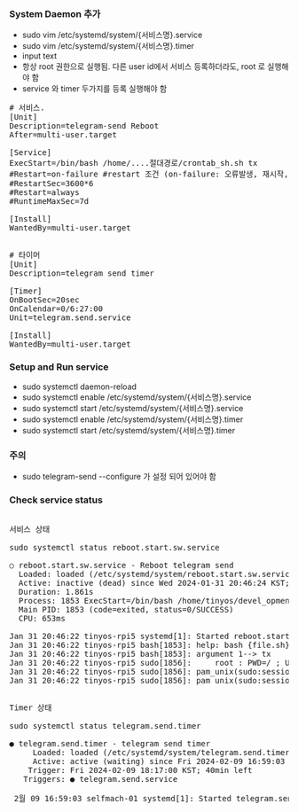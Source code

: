 
### System Daemon 추가 
- sudo vim /etc/systemd/system/{서비스명}.service
- sudo vim /etc/systemd/system/{서비스명}.timer
- input text
- 항상 root 권한으로 실행됨. 다른 user id에서 서비스 등록하더라도, root 로 실행해야 함
- service 와 timer 두가지를 등록 실행해야 함 

  
<pre>
# 서비스. 
[Unit]
Description=telegram-send Reboot
After=multi-user.target
  
[Service]
ExecStart=/bin/bash /home/....절대경로/crontab_sh.sh tx 
#Restart=on-failure #restart 조건 (on-failure: 오류발생, 재시작, always: 항상)
#RestartSec=3600*6
#Restart=always
#RuntimeMaxSec=7d

[Install]
WantedBy=multi-user.target

</pre>


<pre>
# 타이머
[Unit]
Description=telegram send timer

[Timer]
OnBootSec=20sec
OnCalendar=0/6:27:00
Unit=telegram.send.service

[Install]
WantedBy=multi-user.target
</pre>


### Setup and Run service 
- sudo systemctl daemon-reload
- sudo systemctl enable /etc/systemd/system/{서비스명}.service
- sudo systemctl start /etc/systemd/system/{서비스명}.service
- sudo systemctl enable /etc/systemd/system/{서비스명}.timer
- sudo systemctl start /etc/systemd/system/{서비스명}.timer

### 주의
- sudo telegram-send --configure 가 설정 되어 있어야 함

### Check service status

<pre>

서비스 상태

sudo systemctl status reboot.start.sw.service
  
○ reboot.start.sw.service - Reboot telegram send  
  Loaded: loaded (/etc/systemd/system/reboot.start.sw.service; enabled; preset: enabled)                                        
  Active: inactive (dead) since Wed 2024-01-31 20:46:24 KST; 793ms ago                                                                           
  Duration: 1.861s                                                                    
  Process: 1853 ExecStart=/bin/bash /home/tinyos/devel_opment/crontab_sh.sh tx (code=exited, status=0/SUCCESS)    
  Main PID: 1853 (code=exited, status=0/SUCCESS)                                                                                                                            
  CPU: 653ms     
  
Jan 31 20:46:22 tinyos-rpi5 systemd[1]: Started reboot.start.sw.service - Reboot telegram send.   
Jan 31 20:46:22 tinyos-rpi5 bash[1853]: help: bash {file.sh} 'tx' will send message to telegram   
Jan 31 20:46:22 tinyos-rpi5 bash[1853]: argument 1--> tx   
Jan 31 20:46:22 tinyos-rpi5 sudo[1856]:     root : PWD=/ ; USER=root ; COMMAND=/usr/bin/vcgencmd measure_temp    
Jan 31 20:46:22 tinyos-rpi5 sudo[1856]: pam_unix(sudo:session): session opened for user root(uid=0) by (uid=0)    
Jan 31 20:46:22 tinyos-rpi5 sudo[1856]: pam_unix(sudo:session): session closed for user root                                                                               Jan 31 20:46:24 tinyos-rpi5 bash[1853]: send done                                                                                                                           Jan 31 20:46:24 tinyos-rpi5 systemd[1]: reboot.start.sw.service: Deactivated successfully.    
</pre>

   

<pre>

Timer 상태
  
sudo systemctl status telegram.send.timer
  
● telegram.send.timer - telegram send timer
     Loaded: loaded (/etc/systemd/system/telegram.send.timer; enabled; preset: enabled)
     Active: active (waiting) since Fri 2024-02-09 16:59:03 KST; 37min ago
    Trigger: Fri 2024-02-09 18:17:00 KST; 40min left
   Triggers: ● telegram.send.service

 2월 09 16:59:03 selfmach-01 systemd[1]: Started telegram.send.timer - telegram send timer.  

</pre>
